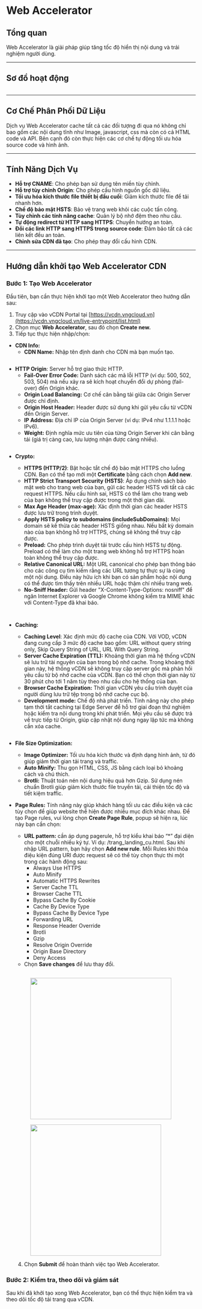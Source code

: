 # Web Accelerator

## **Tổng quan** <a href="#webaccelerator-tongquan" id="webaccelerator-tongquan"></a>

Web Accelerator là giải pháp giúp tăng tốc độ hiển thị nội dung và trải nghiệm người dùng.

***

## **Sơ đồ hoạt động** <a href="#webaccelerator-cochephanphoidulieu" id="webaccelerator-cochephanphoidulieu"></a>

<figure><img src="../../.gitbook/assets/image (219).png" alt=""><figcaption></figcaption></figure>

***

## **Cơ Chế Phân Phối Dữ Liệu** <a href="#webaccelerator-cochephanphoidulieu" id="webaccelerator-cochephanphoidulieu"></a>

Dịch vụ Web Accelerator cache tất cả các đối tượng đi qua nó không chỉ bao gồm các nội dung tĩnh như Image, javascript, css mà còn có cả HTML code và API. Bên cạnh đó còn thực hiện các cơ chế tự động tối ưu hóa source code và hình ảnh.

***

## **Tính Năng Dịch Vụ** <a href="#webaccelerator-tinhnangdichvu" id="webaccelerator-tinhnangdichvu"></a>

* **Hỗ trợ CNAME**: Cho phép bạn sử dụng tên miền tùy chỉnh.
* **Hỗ trợ tùy chỉnh Origin**: Cho phép cấu hình nguồn gốc dữ liệu.
* **Tối ưu hóa kích thước file thiết bị đầu cuối**: Giảm kích thước file để tải nhanh hơn.
* **Chế độ bảo mật HSTS**: Bảo vệ trang web khỏi các cuộc tấn công.
* **Tùy chỉnh các tính năng cache**: Quản lý bộ nhớ đệm theo nhu cầu.
* **Tự động redirect từ HTTP sang HTTPS**: Chuyển hướng an toàn.
* **Đổi các link HTTP sang HTTPS trong source code**: Đảm bảo tất cả các liên kết đều an toàn.
* **Chỉnh sửa CDN đã tạo**: Cho phép thay đổi cấu hình CDN.

***

## **Hướng dẫn khởi tạo Web Accelerator CDN** <a href="#webaccelerator-cachtaowebacceleratorcdn" id="webaccelerator-cachtaowebacceleratorcdn"></a>

### **Bước 1: Tạo Web Accelerator**

Đầu tiên, bạn cần thực hiện khởi tạo một Web Accelerator theo hướng dẫn sau:&#x20;

1. Truy cập vào vCDN Portal tại [https://vcdn.vngcloud.vn](https://vcdn.vngcloud.vn/live-entrypoint/list.html)
2. Chọn mục **Web Accelerator**, sau đó chọn **Create new.**
3. Tiếp tục thực hiện nhập/chọn:&#x20;

* **CDN Info:**&#x20;
  * **CDN Name:** Nhập tên định danh cho CDN mà bạn muốn tạo.&#x20;

<figure><img src="../../.gitbook/assets/image (19) (1) (1) (1) (1) (1).png" alt=""><figcaption></figcaption></figure>

* **HTTP Origin**: Server hỗ trợ giao thức HTTP.
  * **Fail-Over Error Code:** Danh sách các mã lỗi HTTP (ví dụ: 500, 502, 503, 504) mà nếu xảy ra sẽ kích hoạt chuyển đổi dự phòng (fail-over) đến Origin khác.
  * **Origin Load Balancing:** Cơ chế cân bằng tải giữa các Origin Server được chỉ định.
  * **Origin Host Header:** Header được sử dụng khi gửi yêu cầu từ vCDN đến Origin Server.
  * **IP Address:** Địa chỉ IP của Origin Server (ví dụ: IPv4 như 1.1.1.1 hoặc IPv6).
  * **Weight:** Định nghĩa mức ưu tiên của từng Origin Server khi cân bằng tải (giá trị càng cao, lưu lượng nhận được càng nhiều).

<figure><img src="../../.gitbook/assets/image (20) (1) (1) (1) (1) (1).png" alt=""><figcaption></figcaption></figure>

*   **Crypto:**

    * **HTTPS (HTTP/2)**: Bật hoặc tắt chế độ bảo mật HTTPS cho luồng CDN. Bạn có thể tạo mới một **Certificate** bằng cách chọn **Add new**.
    * **HTTP Strict Transport Security (HSTS)**: Áp dụng chính sách bảo mật web cho trang web của bạn, gửi các header HSTS với tất cả các request HTTPS. Nếu cấu hình sai, HSTS có thể làm cho trang web của bạn không thể truy cập được trong một thời gian dài.
    * **Max Age Header (max-age):** Xác định thời gian các header HSTS được lưu trữ trong trình duyệt.
    * **Apply HSTS policy to subdomains (includeSubDomains):** Mọi domain sẽ kế thừa các header HSTS giống nhau. Nếu bất kỳ domain nào của bạn không hỗ trợ HTTPS, chúng sẽ không thể truy cập được.
    * **Preload:** Cho phép trình duyệt tải trước cấu hình HSTS tự động. Preload có thể làm cho một trang web không hỗ trợ HTTPS hoàn toàn không thể truy cập được.
    * **Relative Canonical URL:** Một URL canonical cho phép bạn thông báo cho các công cụ tìm kiếm rằng các URL tương tự thực sự là cùng một nội dung. Điều này hữu ích khi bạn có sản phẩm hoặc nội dung có thể được tìm thấy trên nhiều URL hoặc thậm chí nhiều trang web.&#x20;
    * **No-Sniff Header:** Gửi header "X-Content-Type-Options: nosniff" để ngăn Internet Explorer và Google Chrome không kiểm tra MIME khác với Content-Type đã khai báo.

    <figure><img src="../../.gitbook/assets/image (21) (1) (1) (1) (1) (1).png" alt=""><figcaption></figcaption></figure>

    <figure><img src="../../.gitbook/assets/image (22) (1) (1).png" alt=""><figcaption></figcaption></figure>
* **Caching:**
  * **Caching Level**: Xác định mức độ cache của CDN. Với VOD, vCDN đang cung cấp 3 mức độ cache bao gồm: URL without query string only, Skip Query String of URL, URL With Query String.
  * **Server Cache Expiration (TTL):** Khoảng thời gian mà hệ thống vCDN sẽ lưu trữ tài nguyên của bạn trong bộ nhớ cache. Trong khoảng thời gian này, hệ thống vCDN sẽ không truy cập server gốc mà phản hồi yêu cầu từ bộ nhớ cache của vCDN. Bạn có thể chọn thời gian này từ 30 phút cho tới 1 năm tùy theo nhu cầu cho hệ thống của bạn.
  * **Browser Cache Expiration:** Thời gian vCDN yêu cầu trình duyệt của người dùng lưu trữ tệp trong bộ nhớ cache cục bộ.&#x20;
  * **Development mode:** Chế độ nhà phát triển. Tính năng này cho phép tạm thời tắt caching tại Edge Server để hỗ trợ giai đoạn thử nghiệm hoặc kiểm tra nội dung trong khi phát triển. Mọi yêu cầu sẽ được trả về trực tiếp từ Origin, giúp cập nhật nội dung ngay lập tức mà không cần xóa cache.

<figure><img src="../../.gitbook/assets/image (23) (1) (1) (1).png" alt=""><figcaption></figcaption></figure>

* **File Size Optimization:**
  * **Image Optimizer:** Tối ưu hóa kích thước và định dạng hình ảnh, từ đó giúp giảm thời gian tải trang và traffic.
  * **Auto Minify:** Thu gọn HTML, CSS, JS bằng cách loại bỏ khoảng cách và chú thích.
  * **Brotli:** Thuật toán nén nội dung hiệu quả hơn Gzip. Sử dụng nén chuẩn Brotli giúp giảm kích thước file truyền tải, cải thiện tốc độ và tiết kiệm traffic.
*   **Page Rules:** Tính năng này giúp khách hàng tối ưu các điều kiện và các tùy chọn để giúp website thể hiện được nhiều mục đích khác nhau. Để tạo Page rules, vui lòng chọn **Create Page Rule**, popup sẽ hiện ra, lúc này bạn cần chọn:&#x20;

    * **URL pattern:** cần áp dụng pagerule, hỗ trợ kiểu khai báo “\*” đại diện cho một chuỗi nhiều ký tự. Ví dụ: /trang\_landing\_cu.html. Sau khi nhập URL pattern, bạn hãy chọn **Add new rule**. Mỗi Rules khi thỏa điệu kiện đúng URI được request sẽ có thể tùy chọn thực thi một trong các hành động sau:
      * Always Use HTTPS
      * Auto Minify
      * Automatic HTTPS Rewrites
      * Server Cache TTL
      * Browser Cache TTL
      * Bypass Cache By Cookie
      * Cache By Device Type
      * Bypass Cache By Device Type
      * Forwarding URL
      * Response Header Override
      * Brotli
      * Gzip
      * Resolve Origin Override
      * Origin Base Directory
      * Deny Access
    * Chọn **Save changes** để lưu thay đổi.

    <figure><img src="../../.gitbook/assets/image (843).png" alt=""><figcaption></figcaption></figure>

    <figure><img src="../../.gitbook/assets/image (844).png" alt="" width="375"><figcaption></figcaption></figure>

    <figure><img src="../../.gitbook/assets/image (2) (1) (1) (1) (1) (1) (1) (1) (1) (1) (1) (1) (1) (1) (1) (1) (1) (1) (1) (1) (1) (1) (1) (1) (1).png" alt="" width="348"><figcaption></figcaption></figure>

    4. Chọn **Submit** để hoàn thành việc tạo Web Accelerator.

### **Bước 2: Kiểm tra, theo dõi và giám sát**&#x20;

Sau khi đã khởi tạo xong Web Accelerator, bạn có thể thực hiện kiểm tra và theo dõi tốc độ tải trang qua vCDN.
